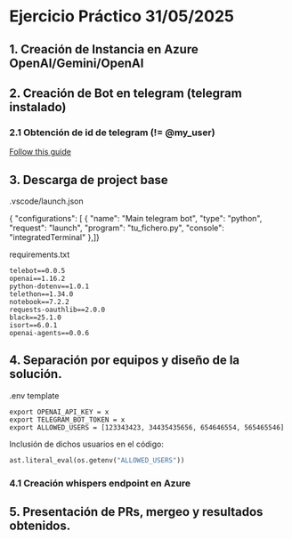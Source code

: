 # Ejercicio Práctico 31/05/2025

## 1. Creación de Instancia en Azure OpenAI/Gemini/OpenAI

## 2. Creación de Bot en telegram (telegram instalado)

### 2.1 Obtención de id de telegram (!= @my_user)
[Follow this guide](https://www.securitylab.lat/news/554391.php)

## 3. Descarga de project base

.vscode/launch.json

{
"configurations": [
{
"name": "Main telegram bot",
"type": "python",
"request": "launch",
"program": "tu_fichero.py",
"console": "integratedTerminal"
},]}

requirements.txt

```plaintext
telebot==0.0.5
openai==1.16.2
python-dotenv==1.0.1
telethon==1.34.0
notebook==7.2.2
requests-oauthlib==2.0.0
black==25.1.0
isort==6.0.1
openai-agents==0.0.6
```


## 4. Separación por equipos y diseño de la solución. 

.env template 

```
export OPENAI_API_KEY = x
export TELEGRAM_BOT_TOKEN = x
export ALLOWED_USERS = [123343423, 34435435656, 654646554, 565465546]
```

Inclusión de dichos usuarios en el código: 
```python
ast.literal_eval(os.getenv("ALLOWED_USERS"))
```


### 4.1 Creación whispers endpoint en Azure

## 5. Presentación de PRs, mergeo y resultados obtenidos. 